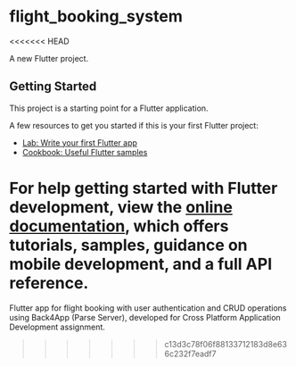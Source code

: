 # flight_booking_system
<<<<<<< HEAD

A new Flutter project.

## Getting Started

This project is a starting point for a Flutter application.

A few resources to get you started if this is your first Flutter project:

- [Lab: Write your first Flutter app](https://docs.flutter.dev/get-started/codelab)
- [Cookbook: Useful Flutter samples](https://docs.flutter.dev/cookbook)

For help getting started with Flutter development, view the
[online documentation](https://docs.flutter.dev/), which offers tutorials,
samples, guidance on mobile development, and a full API reference.
=======
Flutter app for flight booking with user authentication and CRUD operations using Back4App (Parse Server), developed for Cross Platform Application Development assignment.
>>>>>>> c13d3c78f06f88133712183d8e636c232f7eadf7
